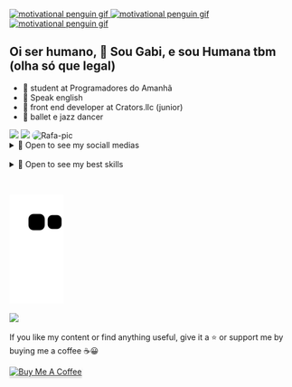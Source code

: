 <div>
<p align="left">
  <a widith href="https://chibird.com/">
    <img width="210" alt="motivational penguin gif" src="https://c.tenor.com/VXaychl9j5gAAAAC/motivation-you-can-do-it.gif" width="50%" height=auto preserveAspectRatio="xMidYMid meet"/>
  </a>
  <a href="https://chibird.com/">
    <img width="220" alt="motivational penguin gif" src="https://media.giphy.com/media/WYEWpk4lRPDq0/giphy.gif" width="50%" height=auto preserveAspectRatio="xMidYMid meet"/>
  </a>
    <a href="https://chibird.com/">
    <img width="390" alt="motivational penguin gif" src="https://media.giphy.com/media/f4V2mqvv0wT9m/giphy.gif" width="50%" height=auto preserveAspectRatio="xMidYMid meet"/>
  </a>
</p>
  </div>

## Oi ser humano, 👋 Sou Gabi, e sou Humana tbm (olha só que legal)
- 🌸 student at Programadores do Amanhã 
- 🌸 Speak english
- 🌸 front end developer at Crators.llc (junior)
- 🌸 ballet e jazz dancer

 <div>
 <a href="https://github.com/Gabs-ag"></a>
 <img height="140m" src="https://github-readme-stats.vercel.app/api?username=gabs-ag&show_icons=true&theme=radical&include_all_commits=true&count_private=true"/>
 <img height="140m" src="https://github-readme-stats.vercel.app/api/top-langs/?username=gabs-ag&layout=compact&langs_count=7&theme=radical"/>
 <img align="rigth" alt="Rafa-pic" height="140m" style="border-radius:50px;" src="https://i.ibb.co/XFWKxrK/Avatar-Maker-1.png">

</div>
 
 <details>
  <summary>💙 Open to see my sociall medias</summary>
  <br>
   <a href="https://www.youtube.com/channel/UCXzZZJb2KeXAVgfFgwMLLCg" target="_blank"><img src="https://img.shields.io/badge/YouTube-FF0000?style=for-the-badge&logo=youtube&logoColor=white" target="_blank"></a>
  <a href="https://instagram.com/dev_gabi" target="_blank"><img src="https://img.shields.io/badge/-Instagram-%23E4405F?style=for-the-badge&logo=instagram&logoColor=white" target="_blank"></a>
 	<a href="https://www.twitch.tv/smileofgabs" target="_blank"><img src="https://img.shields.io/badge/Twitch-9146FF?style=for-the-badge&logo=twitch&logoColor=white" target="_blank"></a>
 <a href="https://discord.gg/Gabriela Reis#6048" target="_blank"><img src="https://img.shields.io/badge/Discord-7289DA?style=for-the-badge&logo=discord&logoColor=white" target="_blank"></a> 
 <a href = "mailto:gabriela@creators.llc"><img src="https://img.shields.io/badge/-Gmail-%23333?style=for-the-badge&logo=gmail&logoColor=white" target="_blank"></a>
  <a href="https://www.linkedin.com/in/gabriela-reis-88a0411b7/" target="_blank"><img src="https://img.shields.io/badge/-LinkedIn-%230077B5?style=for-the-badge&logo=linkedin&logoColor=white" target="_blank"></a> 
 
 
</details>

<div style="display: inline_block"><br>
 </div>
 
 <details>
  <summary>💙 Open to see my best skills</summary>
  <br>
<img src="https://raw.githubusercontent.com/devicons/devicon/master/icons/bootstrap/bootstrap-plain-wordmark.svg" alt="bootstrap" width="40" height="40"/> 
<img src="https://raw.githubusercontent.com/devicons/devicon/master/icons/html5/html5-original-wordmark.svg" alt="html5" width="40" height="40"/> 
<img src="https://raw.githubusercontent.com/devicons/devicon/master/icons/javascript/javascript-original.svg" alt="javascript" width="40" height="40"/>
<img src="https://raw.githubusercontent.com/devicons/devicon/master/icons/nodejs/nodejs-original-wordmark.svg" alt="nodejs" width="40" height="40"/>
<img src="https://raw.githubusercontent.com/devicons/devicon/master/icons/sass/sass-original.svg" alt="sass" width="40" height="40"/>
<img src="https://raw.githubusercontent.com/devicons/devicon/master/icons/vuejs/vuejs-original-wordmark.svg" alt="vuejs" width="40" height="40"/>
 
 
</details>

<div style="display: inline_block"><br>

 
 
 






</div>

  
  ##
 
<div> 

  ![Snake animation](https://github.com/rafaballerini/rafaballerini/blob/output/github-contribution-grid-snake.svg)
 

</div>

<div>
 <img width="300" src="https://i.ibb.co/sHYbV3w/Frame-20-1.png"></div>




If you like my content or find anything useful, give it a :star: or support me by buying me a coffee :coffee::grinning:

<a href="https://www.buymeacoffee.com/anniedotexe" target="_blank"><img src="https://www.buymeacoffee.com/assets/img/custom_images/orange_img.png" alt="Buy Me A Coffee" style="height: 41px !important;width: 174px !important;box-shadow: 0px 3px 2px 0px rgba(190, 190, 190, 0.5) !important;-webkit-box-shadow: 0px 3px 2px 0px rgba(190, 190, 190, 0.5) !important;" ></a>
